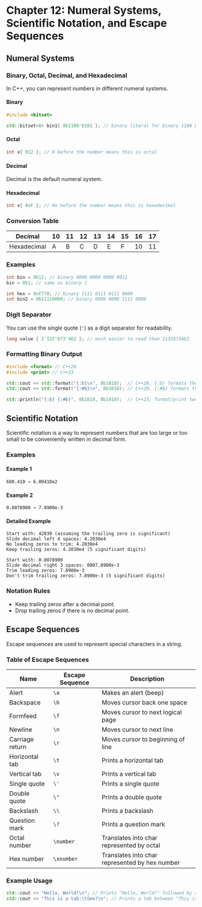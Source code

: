 # Chapter 12: Numeral Systems, Scientific Notation, and Escape Sequences

## Numeral Systems

### Binary, Octal, Decimal, and Hexadecimal

In C++, you can represent numbers in different numeral systems.

#### Binary

```cpp
#include <bitset>

std::bitset<8> bin1{ 0b1100'0101 }; // binary literal for binary 1100 0101
```

#### Octal

```cpp
int x{ 012 }; // 0 before the number means this is octal
```

#### Decimal

Decimal is the default numeral system.

#### Hexadecimal

```cpp
int x{ 0xF }; // 0x before the number means this is hexadecimal
```

### Conversion Table

| Decimal    | 10 | 11 | 12 | 13 | 14 | 15 | 16 | 17 |
|------------|----|----|----|----|----|----|----|----|
| Hexadecimal| A  | B  | C  | D  | E  | F  | 10 | 11 |

### Examples

```cpp
int bin = 0b11; // binary 0000 0000 0000 0011
bin = 0b1; // same as binary 1

int hex = 0xF770; // binary 1111 0111 0111 0000
int bin2 = 0b11110000; // binary 0000 0000 1111 0000
```

### Digit Separator

You can use the single quote (`'`) as a digit separator for readability.

```cpp
long value { 2'132'673'462 }; // much easier to read than 2132673462
```

### Formatting Binary Output

```cpp
#include <format> // C++20
#include <print> // C++23

std::cout << std::format("{:b}\n", 0b1010);  // C++20, {:b} formats the argument as binary digits
std::cout << std::format("{:#b}\n", 0b1010); // C++20, {:#b} formats the argument as 0b-prefixed binary digits

std::println("{:b} {:#b}", 0b1010, 0b1010);  // C++23, format/print two arguments (same as above) and a newline
```

## Scientific Notation

Scientific notation is a way to represent numbers that are too large or too small to be conveniently written in decimal form.

### Examples

#### Example 1

```
600.410 → 6.00410e2
```

#### Example 2

```
0.0078900 → 7.8900e-3
```

#### Detailed Example

```
Start with: 42030 (assuming the trailing zero is significant)
Slide decimal left 4 spaces: 4.2030e4
No leading zeros to trim: 4.2030e4
Keep trailing zeros: 4.2030e4 (5 significant digits)
```

```
Start with: 0.0078900
Slide decimal right 3 spaces: 0007.8900e-3
Trim leading zeros: 7.8900e-3
Don't trim trailing zeros: 7.8900e-3 (5 significant digits)
```

### Notation Rules

- Keep trailing zeros after a decimal point.
- Drop trailing zeros if there is no decimal point.

## Escape Sequences

Escape sequences are used to represent special characters in a string.

### Table of Escape Sequences

| **Name**      | **Escape Sequence** | **Description**       |
|---------------|---------------------|-----------------------|
| Alert         | `\a`                | Makes an alert (beep) |
| Backspace     | `\b`                | Moves cursor back one space |
| Formfeed      | `\f`                | Moves cursor to next logical page |
| Newline       | `\n`                | Moves cursor to next line |
| Carriage return| `\r`               | Moves cursor to beginning of line |
| Horizontal tab| `\t`                | Prints a horizontal tab |
| Vertical tab  | `\v`                | Prints a vertical tab |
| Single quote  | `\'`                | Prints a single quote |
| Double quote  | `\"`                | Prints a double quote |
| Backslash     | `\\`                | Prints a backslash |
| Question mark | `\?`                | Prints a question mark |
| Octal number  | `\number`           | Translates into char represented by octal |
| Hex number    | `\xnumber`          | Translates into char represented by hex number |

### Example Usage

```cpp
std::cout << "Hello, World!\n"; // Prints "Hello, World!" followed by a newline
std::cout << "This is a tab:\tSee?\n"; // Prints a tab between "This is a tab:" and "See?"
```
